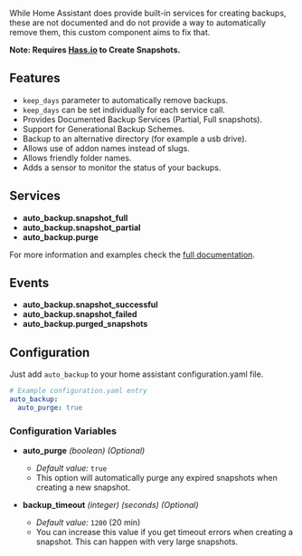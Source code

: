 While Home Assistant does provide built-in services for creating backups, these are not documented and do not provide a way to automatically remove them, this custom component aims to fix that.

**Note: Requires [Hass.io](https://www.home-assistant.io/hassio) to Create Snapshots.**

## Features
* `keep_days` parameter to automatically remove backups.
* `keep_days` can be set individually for each service call.
* Provides Documented Backup Services (Partial, Full snapshots).
* Support for Generational Backup Schemes.
* Backup to an alternative directory (for example a usb drive).
* Allows use of addon names instead of slugs.
* Allows friendly folder names.
* Adds a sensor to monitor the status of your backups.

## Services
* **auto_backup.snapshot_full**
* **auto_backup.snapshot_partial**
* **auto_backup.purge**

For more information and examples check the [full documentation](https://github.com/jcwillox/ha-auto-backup).

## Events
* **auto_backup.snapshot_successful**
* **auto_backup.snapshot_failed**
* **auto_backup.purged_snapshots**

## Configuration

Just add `auto_backup` to your home assistant configuration.yaml file.

```yaml
# Example configuration.yaml entry
auto_backup:
  auto_purge: true
```

### Configuration Variables

- **auto_purge** _(boolean) (Optional)_
  - _Default value:_ `true`
  - This option will automatically purge any expired snapshots when creating a new snapshot.

- **backup_timeout** _(integer) (seconds) (Optional)_
  - _Default value:_ `1200` (20 min)
  - You can increase this value if you get timeout errors when creating a snapshot. This can happen with very large snapshots.